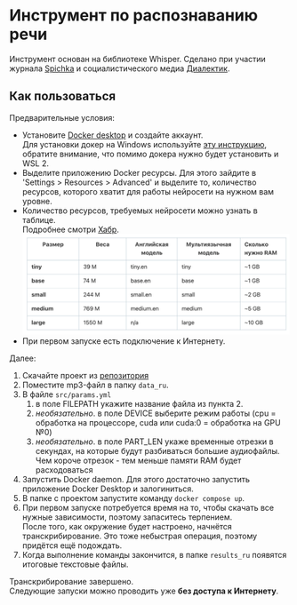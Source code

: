 # Инструмент по распознаванию речи

Инструмент основан на библиотеке Whisper. Сделано при участии журнала [Spichka](https://t.me/spichka_media) и социалистического медиа [Диалектик](https://t.me/dialectic_club).

## Как пользоваться

Предварительные условия:
* Установите [Docker desktop](https://www.docker.com/products/docker-desktop/) и создайте аккаунт. <br>Для установки докер на Windows используйте [эту инструкцию](https://docs.docker.com/desktop/install/windows-install/), обратите внимание, что помимо докера нужно будет установить и WSL 2.
* Выделите приложению Docker ресурсы. Для этого зайдите в 'Settings > Resources > Advanced' и выделите то, количество ресурсов, которого хватит для работы нейросети на нужном вам уровне.
* Количество ресурсов, требуемых нейросети можно узнать в таблице.<br>Подробнее смотри [Хабр](https://habr.com/ru/companies/ods/articles/692246/).<br>![Screenshot 2023-09-29 at 13.21.40.png](images%2FScreenshot%202023-09-29%20at%2013.21.40.png)
* При первом запуске есть подключение к Интернету.

Далее:
1. Скачайте проект из [репозитория](https://github.com/spichka-media/audio-transcribtion)
2. Поместите mp3-файл в папку `data_ru`. 
3. В файле `src/params.yml` 
   1. в поле FILEPATH укажите название файла из пункта 2.
   2. *необязательно*. в поле DEVICE выберите режим работы (cpu = обработка на процессоре, cuda или cuda:0 = обработка на GPU №0)
   3. *необязательно*. в поле PART_LEN укаже временные отрезки в секундах, на которые будут разбиваться большие аудиофайлы. Чем короче отрезок - тем меньше памяти RAM будет расходоваться
4. Запустить Docker daemon. Для этого достаточно запустить приложение Docker Desktop и залогиниться. 
5. В папке с проектом запустите команду `docker compose up`.
6. При первом запуске потребуется время на то, чтобы скачать все нужные зависимости, поэтому запаситесь терпением.<br>После того, как окружение будет настроено, начнётся транскрибирование. Это тоже небыстрая операция, поэтому придётся ещё подождать.
7. Когда выполнение команды закончится, в папке `results_ru` появятся итоговые текстовые файлы.

Транскрибирование завершено.<br>Следующие запуски можно проводить уже **без доступа к Интернету**.

